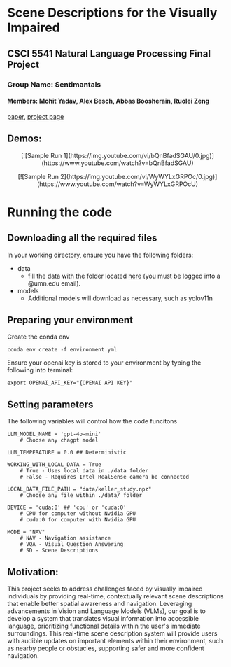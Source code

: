 # Scene Descriptions for the Visually Impaired
## CSCI 5541 Natural Language Processing Final Project
### Group Name: Sentimantals
#### Members: Mohit Yadav, Alex Besch, Abbas Boosherain, Ruolei Zeng

[paper](https://www.overleaf.com/project/65b17a76caac86c24bbaae5d), [project page](https://mohitydv09.github.io/nlpfinalprojectwebsite/)

## Demos:
<p align="center">
[![Sample Run 1](https://img.youtube.com/vi/bQnBfadSGAU/0.jpg)](https://www.youtube.com/watch?v=bQnBfadSGAU)
</p>

<p align="center">
[![Sample Run 2](https://img.youtube.com/vi/WyWYLxGRPOc/0.jpg)](https://www.youtube.com/watch?v=WyWYLxGRPOcU)
</p>

# Running the code
## Downloading all the required files
In your working directory, ensure you have the following folders:
- data
    - fill the data with the folder located [here](https://drive.google.com/drive/folders/1V4nHudH28UQZuzTyz9ETtODgYE5Jx2lJ?usp=sharing) (you must be logged into a @umn.edu email).
- models
    - Additional models will download as necessary, such as yolov11n

## Preparing your environment
Create the conda env
```
conda env create -f environment.yml
```

Ensure your openai key is stored to your environment by typing the following into terminal:
```
export OPENAI_API_KEY="{OPENAI API KEY}"
```

## Setting parameters
The following variables will control how the code funcitons
```shell
LLM_MODEL_NAME = 'gpt-4o-mini' 
    # Choose any chagpt model

LLM_TEMPERATURE = 0.0 ## Deterministic

WORKING_WITH_LOCAL_DATA = True 
    # True - Uses local data in ./data folder
    # False - Requires Intel RealSense camera be connected

LOCAL_DATA_FILE_PATH = "data/keller_study.npz" 
    # Choose any file within ./data/ folder

DEVICE = 'cuda:0' ## 'cpu' or 'cuda:0'
    # CPU for computer without Nvidia GPU
    # cuda:0 for computer with Nvidia GPU

MODE = "NAV" 
    # NAV - Navigation assistance
    # VQA - Visual Question Answering
    # SD - Scene Descriptions
```

## Motivation:
This project seeks to address challenges faced by visually impaired individuals by providing real-time, contextually relevant scene descriptions that enable better spatial awareness and navigation. Leveraging advancements in Vision and Language Models (VLMs), our goal is to develop a system that translates visual information into accessible language, prioritizing functional details within the user's immediate surroundings. This real-time scene description system will provide users with audible updates on important elements within their environment, such as nearby people or obstacles, supporting safer and more confident navigation.

